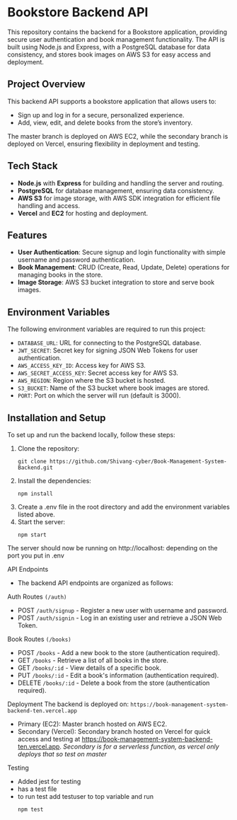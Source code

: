 # Bookstore Backend API

This repository contains the backend for a Bookstore application, providing secure user authentication and book management functionality. The API is built using Node.js and Express, with a PostgreSQL database for data consistency, and stores book images on AWS S3 for easy access and deployment.

## Project Overview

This backend API supports a bookstore application that allows users to:
- Sign up and log in for a secure, personalized experience.
- Add, view, edit, and delete books from the store’s inventory.

The master branch is deployed on AWS EC2, while the secondary branch is deployed on Vercel, ensuring flexibility in deployment and testing.

## Tech Stack

- **Node.js** with **Express** for building and handling the server and routing.
- **PostgreSQL** for database management, ensuring data consistency.
- **AWS S3** for image storage, with AWS SDK integration for efficient file handling and access.
- **Vercel** and **EC2** for hosting and deployment.

## Features

- **User Authentication**: Secure signup and login functionality with simple username and password authentication.
- **Book Management**: CRUD (Create, Read, Update, Delete) operations for managing books in the store.
- **Image Storage**: AWS S3 bucket integration to store and serve book images.

## Environment Variables

The following environment variables are required to run this project:

- `DATABASE_URL`: URL for connecting to the PostgreSQL database.
- `JWT_SECRET`: Secret key for signing JSON Web Tokens for user authentication.
- `AWS_ACCESS_KEY_ID`: Access key for AWS S3.
- `AWS_SECRET_ACCESS_KEY`: Secret access key for AWS S3.
- `AWS_REGION`: Region where the S3 bucket is hosted.
- `S3_BUCKET`: Name of the S3 bucket where book images are stored.
- `PORT`: Port on which the server will run (default is 3000).

## Installation and Setup

To set up and run the backend locally, follow these steps:

1. Clone the repository:
   ```
   git clone https://github.com/Shivang-cyber/Book-Management-System-Backend.git
   ```
2. Install the dependencies:
   ```
   npm install
   ```
3. Create a .env file in the root directory and add the environment variables listed above.
4. Start the server:
   ```
   npm start
   ```
The server should now be running on http://localhost:<PORT>
depending on the port you put in .env

API Endpoints
- The backend API endpoints are organized as follows:

Auth Routes `(/auth)`
- POST `/auth/signup` - Register a new user with username and password.
- POST `/auth/signin` - Log in an existing user and retrieve a JSON Web Token.
  
Book Routes `(/books)`
- POST `/books` - Add a new book to the store (authentication required).
- GET `/books` - Retrieve a list of all books in the store.
- GET `/books/:id` - View details of a specific book.
- PUT `/books/:id` - Edit a book's information (authentication required).
- DELETE `/books/:id` - Delete a book from the store (authentication required).

Deployment
The backend is deployed on: `https://book-management-system-backend-ten.vercel.app`

- Primary (EC2): Master branch hosted on AWS EC2.
- Secondary (Vercel): Secondary branch hosted on Vercel for quick access and testing at https://book-management-system-backend-ten.vercel.app.
*Secondary is for a serverless function, as vercel only deploys that so test on master*

Testing
- Added jest for testing
- has a test file
- to run test add testuser to top variable and run
  ```
  npm test
  ```


